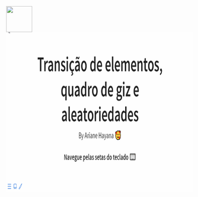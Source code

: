 <img align="center" alt="" width="70" height="70" src="https://cdn.jsdelivr.net/gh/devicons/devicon/icons/rstudio/rstudio-original.svg">

<img align="center" alt="" width="850" height="430" src="https://raw.githubusercontent.com/a-hayana/transition-elements/master/view.gif">


